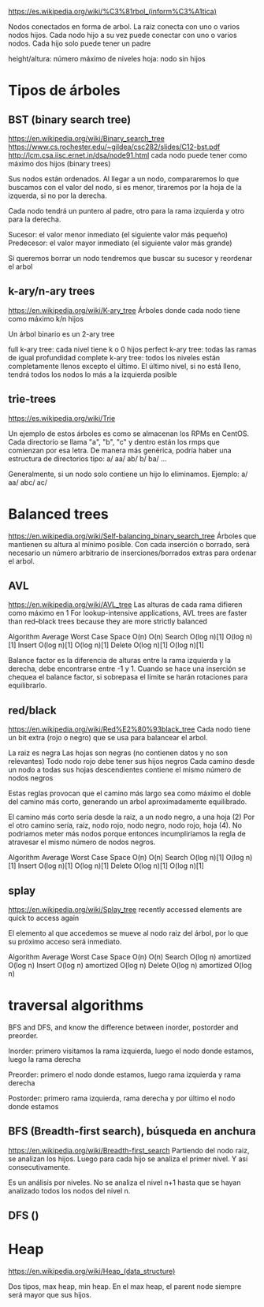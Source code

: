 https://es.wikipedia.org/wiki/%C3%81rbol_(inform%C3%A1tica)

Nodos conectados en forma de arbol.
La raiz conecta con uno o varios nodos hijos.
Cada nodo hijo a su vez puede conectar con uno o varios nodos.
Cada hijo solo puede tener un padre


height/altura: número máximo de niveles
hoja: nodo sin hijos



# Tipos de árboles

## BST (binary search tree)
https://en.wikipedia.org/wiki/Binary_search_tree
https://www.cs.rochester.edu/~gildea/csc282/slides/C12-bst.pdf
http://lcm.csa.iisc.ernet.in/dsa/node91.html
cada nodo puede tener como máximo dos hijos (binary trees)

Sus nodos están ordenados. Al llegar a un nodo, compararemos lo que buscamos con el valor del nodo, si es menor, tiraremos por la hoja de la izquerda, si no por la derecha.

Cada nodo tendrá un puntero al padre, otro para la rama izquierda y otro para la derecha.

Sucesor: el valor menor inmediato (el siguiente valor más pequeño)
Predecesor: el valor mayor inmediato (el siguiente valor más grande)

Si queremos borrar un nodo tendremos que buscar su sucesor y reordenar el arbol


## k-ary/n-ary trees
https://en.wikipedia.org/wiki/K-ary_tree
Árboles donde cada nodo tiene como máximo k/n hijos

Un árbol binario es un 2-ary tree

full k-ary tree: cada nivel tiene k o 0 hijos
perfect k-ary tree: todas las ramas de igual profundidad
complete k-ary tree: todos los niveles están completamente llenos excepto el último. El último nivel, si no está lleno, tendrá todos los nodos lo más a la izquierda posible


## trie-trees
https://es.wikipedia.org/wiki/Trie

Un ejemplo de estos árboles es como se almacenan los RPMs en CentOS. Cada directorio se llama "a", "b", "c" y dentro están los rmps que comienzan por esa letra.
De manera más genérica, podría haber una estructura de directorios tipo:
 a/
   aa/
   ab/
 b/
   ba/
 ...

Generalmente, si un nodo solo contiene un hijo lo eliminamos. Ejemplo:
 a/
   aa/
   abc/
   ac/




# Balanced trees
https://en.wikipedia.org/wiki/Self-balancing_binary_search_tree
Árboles que mantienen su altura al mínimo posible. Con cada inserción o borrado, será necesario un número arbitrario de inserciones/borrados extras para ordenar el arbol.

## AVL
https://en.wikipedia.org/wiki/AVL_tree
Las alturas de cada rama difieren como máximo en 1
For lookup-intensive applications, AVL trees are faster than red–black trees because they are more strictly balanced

Algorithm   Average       Worst Case
Space       O(n)          O(n)
Search      O(log n)[1]   O(log n)[1]
Insert      O(log n)[1]   O(log n)[1]
Delete      O(log n)[1]   O(log n)[1]

Balance factor es la diferencia de alturas entre la rama izquierda y la derecha, debe encontrarse entre -1 y 1.
Cuando se hace una inserción se chequea el balance factor, si sobrepasa el límite se harán rotaciones para equilibrarlo.


## red/black
https://en.wikipedia.org/wiki/Red%E2%80%93black_tree
Cada nodo tiene un bit extra (rojo o negro) que se usa para balancear el arbol.

La raiz es negra
Las hojas son negras (no contienen datos y no son relevantes)
Todo nodo rojo debe tener sus hijos negros
Cada camino desde un nodo a todas sus hojas descendientes contiene el mismo número de nodos negros

Estas reglas provocan que el camino más largo sea como máximo el doble del camino más corto, generando un arbol aproximadamente equilibrado.

El camino más corto sería desde la raiz, a un nodo negro, a una hoja (2)
Por el otro camino sería, raiz, nodo rojo, nodo negro, nodo rojo, hoja (4). No podriamos meter más nodos porque entonces incumpliríamos la regla de atravesar el mismo número de nodos negros.

Algorithm   Average       Worst Case
Space       O(n)          O(n)
Search      O(log n)[1]   O(log n)[1]
Insert      O(log n)[1]   O(log n)[1]
Delete      O(log n)[1]   O(log n)[1]


## splay
https://en.wikipedia.org/wiki/Splay_tree
recently accessed elements are quick to access again

El elemento al que accedemos se mueve al nodo raiz del árbol, por lo que su próximo acceso será inmediato.

Algorithm   Average   Worst Case
Space       O(n)      O(n)
Search      O(log n)  amortized O(log n)
Insert      O(log n)  amortized O(log n)
Delete      O(log n)  amortized O(log n)





# traversal algorithms
BFS and DFS, and know the difference between inorder, postorder and preorder.

Inorder: primero visitamos la rama izquierda, luego el nodo donde estamos, luego la rama derecha

Preorder: primero el nodo donde estamos, luego rama izquierda y rama derecha

Postorder: primero rama izquierda, rama derecha y por último el nodo donde estamos

## BFS (Breadth-first search), búsqueda en anchura
https://en.wikipedia.org/wiki/Breadth-first_search
Partiendo del nodo raiz, se analizan los hijos.
Luego para cada hijo se analiza el primer nivel.
Y así consecutivamente.

Es un análisis por niveles. No se analiza el nivel n+1 hasta que se hayan analizado todos los nodos del nivel n.


## DFS ()



# Heap
https://en.wikipedia.org/wiki/Heap_(data_structure)

Dos tipos, max heap, min heap.
En el max heap, el parent node siempre será mayor que sus hijos.
